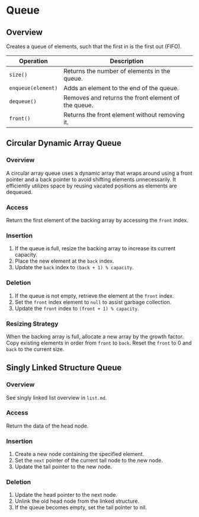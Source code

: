 # Queue

## Overview

Creates a queue of elements, such that the first in is the first out (FIFO).

| Operation             | Description                                                    |
| --------------------- | -------------------------------------------------------------- |
| `size()`              | Returns the number of elements in the queue.                  |
| `enqueue(element)`    | Adds an element to the end of the queue.                      |
| `dequeue()`           | Removes and returns the front element of the queue.           |
| `front()`             | Returns the front element without removing it.                |

## Circular Dynamic Array Queue

### Overview

A circular array queue uses a dynamic array that wraps around using a front pointer and a back pointer to avoid shifting elements unnecessarily. It efficiently utilizes space by reusing vacated positions as elements are dequeued.

### Access

Return the first element of the backing array by accessing the `front` index.

### Insertion

1. If the queue is full, resize the backing array to increase its current capacity.
2. Place the new element at the `back` index.
3. Update the `back` index to `(back + 1) % capacity`.

### Deletion

1. If the queue is not empty, retrieve the element at the `front` index.
2. Set the `front` index element to `null` to assist garbage collection.
3. Update the `front` index to `(front + 1) % capacity`.

### Resizing Strategy

When the backing array is full, allocate a new array by the growth factor. Copy existing elements in order from `front` to `back`. Reset the `front` to 0 and `back` to the current size.

## Singly Linked Structure Queue

### Overview

See singly linked list overview in `list.md`.

### Access

Return the data of the head node.

### Insertion

1. Create a new node containing the specified element.
2. Set the `next` pointer of the current tail node to the new node.
3. Update the tail pointer to the new node.

### Deletion

1. Update the head pointer to the next node.
2. Unlink the old head node from the linked structure.
3. If the queue becomes empty, set the tail pointer to nil.
